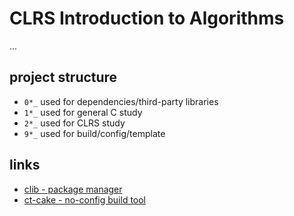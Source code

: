 # CLRS Introduction to Algorithms

...

## project structure

- `0*_` used for dependencies/third-party libraries
- `1*_` used for general C study
- `2*_` used for CLRS study
- `9*_` used for build/config/template

## links

- [clib - package manager](https://github.com/clibs/clib)
- [ct-cake - no-config build tool](https://zomojo.github.io/compiletools/)

